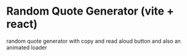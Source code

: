 # Random Quote Generator (vite + react)

random quote generator with copy and read aloud button and also an animated loader 